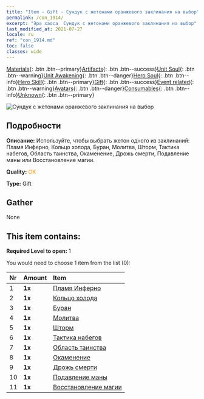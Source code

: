 ```yaml
---
title: "Item - Gift - Сундук с жетонами оранжевого заклинания на выбор"
permalink: /con_1914/
excerpt: "Эра хаоса  Сундук с жетонами оранжевого заклинания на выбор"
last_modified_at: 2021-07-27
locale: ru
ref: "con_1914.md"
toc: false
classes: wide
---
```

 [Materials](/ItemsRU/){: .btn .btn--primary}[Artifacts](/ItemsRU/Artifacts/){: .btn .btn--success}[Unit Soul](/ItemsRU/UnitSoul/){: .btn .btn--warning}[Unit Awakening](/ItemsRU/UnitAwakening/){: .btn .btn--danger}[Hero Soul](/ItemsRU/HeroSoul/){: .btn .btn--info}[Hero Skill](/ItemsRU/HeroSkill/){: .btn .btn--primary}[Gift](/ItemsRU/Gift/){: .btn .btn--success}[Event related](/ItemsRU/Events/){: .btn .btn--warning}[Avatars](/ItemsRU/Avatars/){: .btn .btn--danger}[Consumables](/ItemsRU/Consumables/){: .btn .btn--info}[Unknown](/ItemsRU/Unknown/){: .btn .btn--primary}

 ![Сундук с жетонами оранжевого заклинания на выбор](/images/t/i_7012.png)

## Подробности
 **Описание:** Используйте, чтобы выбрать жетон одного из заклинаний: Пламя Инферно, Кольцо холода, Буран, Молитва, Шторм, Тактика набегов, Область таинства, Окаменение, Дрожь смерти, Подавление маны или Восстановление магии.

 **Quality:** <span style="color: #FF8C00">OK</span>

 **Type:** Gift

## Gather

  None

## This item contains:

 **Required Level to open:** 1

 You would need to choose 1 item from the list (0):

  | Nr | Amount |     Item    |
  |:---|:-------|:------------|
  | 1 |  **1x** | [Пламя Инферно](/ItemsRU/her_406/) |  | 
  | 2 |  **1x** | [Кольцо холода](/ItemsRU/her_421/) |  | 
  | 3 |  **1x** | [Буран](/ItemsRU/her_423/) |  | 
  | 4 |  **1x** | [Молитва](/ItemsRU/her_432/) |  | 
  | 5 |  **1x** | [Шторм](/ItemsRU/her_445/) |  | 
  | 6 |  **1x** | [Тактика набегов](/ItemsRU/her_450/) |  | 
  | 7 |  **1x** | [Область таинства](/ItemsRU/her_470/) |  | 
  | 8 |  **1x** | [Окаменение](/ItemsRU/her_471/) |  | 
  | 9 |  **1x** | [Дрожь смерти](/ItemsRU/her_456/) |  | 
  | 10 |  **1x** | [Подавление маны](/ItemsRU/her_480/) |  | 
  | 11 |  **1x** | [Восстановление магии](/ItemsRU/her_482/) |  | 

